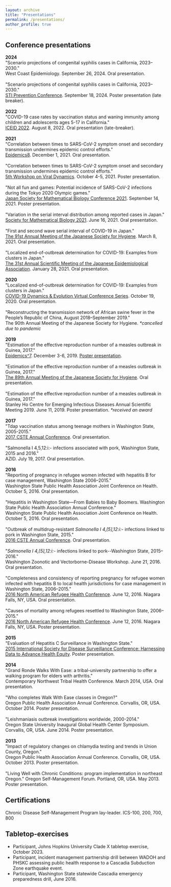 ```yaml
---
layout: archive
title: "Presentations"
permalink: /presentations/
author_profile: true
---
```



## Conference presentations ##
**2024**<br>
"Scenario projections of congenital syphilis cases in California, 2023–2030."<br>
West Coast Epidemiology. September 26, 2024. Oral presentation.
<br><br>
"Scenario projections of congenital syphilis cases in California, 2023–2030."<br>
[STI Prevention Conference](https://stipreventionconference.org/). September 18, 2024. Poster presentation (late breaker).
<br><br>
**2022**<br>
"COVID-19 case rates by vaccination status and waning immunity among children and adolescents ages 5-17 in California."<br>
[ICEID 2022](https://www.iceid.org/). August 8, 2022. Oral presentation (late-breaker).
<br><br>
**2021**<br>
"Correlation between times to SARS-CoV-2 symptom onset and secondary transmission undermines epidemic control efforts."<br>
[Epidemics8](). December 1, 2021. Oral presentation.
<br><br>
"Correlation between times to SARS-CoV-2 symptom onset and secondary transmission undermines epidemic control efforts."<br>
[5th Workshop on Viral Dynamics](https://www.fredhutch.org/en/events/workshop-on-virus-dynamics.html). October 4-5, 2021. Poster presentation.
<br><br>
"Not all fun and games: Potential incidence of SARS-CoV-2 infections during the Tokyo 2020 Olympic games."<br>
[Japan Society for Mathematical Biology Conference 2021](https://sites.google.com/view/jsmb2021conference/). September 14, 2021. Poster presentation.
<br><br>
"Variation in the serial interval distribution among reported cases in Japan."<br>
[Society for Mathematical Biology 2021](http://schedule.smb2021.org/). June 16, 2021. Oral presentation.
<br><br>
"First and second wave serial interval of COVID-19 in Japan."<br>
[The 91st Annual Meeting of the Japanese Society for Hygiene](https://pcojapan.jp/jsh91/). March 8, 2021. Oral presentation.
<br><br>
"Localized end-of-outbreak determination for COVID-19: Examples from clusters in Japan."<br>
[The 31st Annual Scientific Meeting of the Japanese Epidemiological Association](https://jea31.com/). January 28, 2021. Oral presentation.
<br><br>
**2020**<br>
"Localized end-of-outbreak determination for COVID-19: Examples from clusters in Japan."<br>
[COVID-19 Dynamics & Evolution Virtual Conference Series](https://cpd.ucsd.edu/covid19/101920.html). October 19, 2020. Oral presentation.
<br><br>
"Reconstructing the transmission network of African swine fever in the People’s Republic of China, August 2018–September 2019."<br>
The 90th Annual Meeting of the Japanese Society for Hygiene. *\*cancelled due to pandemic*
<br><br>
**2019**<br>
"Estimation of the effective reproduction number of a measles outbreak in Guinea, 2017."<br>
[Epidemics^7](https://www.elsevier.com/events/conferences/international-conference-on-infectious-disease-dynamics/about/previous-epidemics-conferences). December 3-6, 2019. <a href="/files/presentations/Linton_2021-12_Epidemics7.pdf">Poster presentation</a>.
<br><br>
"Estimation of the effective reproduction number of a measles outbreak in Guinea, 2017."<br>
[The 89th Annual Meeting of the Japanese Society for Hygiene](http://www.nihon-eisei.org/annualmeeting/89/). Oral presentation.
<br><br>
"Estimation of the effective reproduction number of a measles outbreak in Guinea, 2017."<br>
Stanley Ho Centre for Emerging Infectious Diseases Annual Scientific Meeting 2019. June 11, 2019. Poster presentation. *\*received an award*
<br><br>
**2017**<br>
"Tdap vaccination status among teenage mothers in Washington State, 2005-2015."<br>
[2017 CSTE Annual Conference](https://cste.confex.com/cste/2017/webprogram/Session4449.html). Oral presentation.
<br><br>
"Salmonella I 4,5,12:i:- infections associated with pork, Washington State, 2015 and 2016."<br>
AZID. July 19, 2017. Oral presentation.
<br><br>
**2016**<br>
"Reporting of pregnancy in refugee women infected with hepatitis B for case management, Washington State 2006–2015."<br>
Washington State Public Health Association Joint Conference on Health. October 5, 2016. Oral presentation.
<br><br>
"Hepatitis in Washington State—From Babies to Baby Boomers. Washington State Public Health Association Annual Conference."<br>
Washington State Public Health Association Joint Conference on Health. October 5, 2016. Oral presentation.
<br><br>
"Outbreak of multidrug-resistant *Salmonella I 4,[5],12:i:-* infections linked to pork in Washington State, 2015."<br>
[2016 CSTE Annual Conference](https://cste.confex.com/cste/2016/webprogram/Session3553.html). Oral presentation.
<br><br>
"*Salmonella I 4,[5],12:i:-* infections linked to pork--Washington State, 2015–2016."<br>
Washington Zoonotic and Vectorborne-Disease Workshop. June 21, 2016. Oral presentation.
<br><br>
"Completeness and consistency of reporting pregnancy for refugee women infected with hepatitis B to local health jurisdictions for case management in Washington State, 2006–2015."<br>
[2016 North American Refugee Health Conference](http://refugeesociety.org/north-american-refugee-health-conference). June 12, 2016. Niagara Falls, NY, USA. Oral presentation.
<br><br>
"Causes of mortality among refugees resettled to Washington State, 2006–2015."<br>
[2016 North American Refugee Health Conference](http://refugeesociety.org/north-american-refugee-health-conference). June 12, 2016. Niagara Falls, NY, USA. Poster presentation.
<br><br>
**2015**<br>
"Evaluation of Hepatitis C Surveillance in Washington State."<br>
[2015 International Society for Disease Surveillance Conference: Harnessing Data to Advance Health Equity](https://knowledgerepository.syndromicsurveillance.org/2015-international-society-disease-surveillance-conference-harnessing-data-advance-health-equity). Poster presentation.
<br><br>
**2014**<br>
"Grand Ronde Walks With Ease: a tribal-university partnership to offer a walking program for elders with arthritis."<br>
Contemporary Northwest Tribal Health Conference. March 2014, USA. Oral presentation.
<br><br>
"Who completes Walk With Ease classes in Oregon?"<br>
Oregon Public Health Association Annual Conference. Corvallis, OR, USA. October 2014. Poster presentation.
<br><br>
"Leishmaniasis outbreak investigations worldwide, 2000-2014."<br>
Oregon State University Inaugural Global Health Center Symposium. Corvallis, OR, USA. June 2014. Poster presentation.
<br><br>
**2013**<br>
"Impact of regulatory changes on chlamydia testing and trends in Union County, Oregon."<br>
Oregon Public Health Association Annual Conference. Corvallis, OR, USA. October 2013. Poster presentation.
<br><br>
"Living Well with Chronic Conditions: program implementation in northeast Oregon."
Oregon Self-Management Forum. Portland, OR, USA. May 2013. Poster presentation.
<br>


## Certifications ##
Chronic Disease Self-Management Program lay-leader.
ICS-100, 200, 700, 800


## Tabletop-exercises ##
<ul>
  <li>Participant, Johns Hopkins University Clade X tabletop exercise, October 2023.</li>
  <li>Participant, incident management partnership drill between WADOH and PHSKC assessing public health response to a Cascadia Subduction Zone earthquake event.</li>
  <li>Participant, Washington State statewide Cascadia emergency preparedness drill, June 2016.</li>
</ul>


